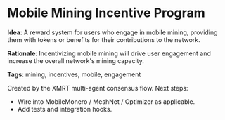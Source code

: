 # Mobile Mining Incentive Program

**Idea**: A reward system for users who engage in mobile mining, providing them with tokens or benefits for their contributions to the network.

**Rationale**: Incentivizing mobile mining will drive user engagement and increase the overall network's mining capacity.

**Tags**: mining, incentives, mobile, engagement

Created by the XMRT multi-agent consensus flow.
Next steps:
- Wire into MobileMonero / MeshNet / Optimizer as applicable.
- Add tests and integration hooks.
